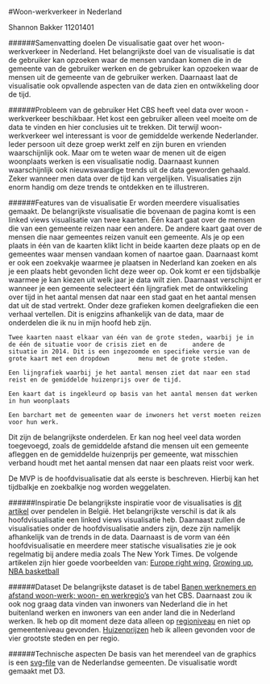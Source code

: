 #Woon-werkverkeer in Nederland

Shannon Bakker
11201401

######Samenvatting doelen
De visualisatie gaat over het woon-werkverkeer in Nederland. Het belangrijkste doel van de visualisatie is dat de gebruiker kan opzoeken waar de mensen vandaan komen die in de gemeente van de gebruiker werken en  de gebruiker kan opzoeken waar de mensen uit de gemeente van de gebruiker werken. Daarnaast laat de visualisatie ook opvallende aspecten van de data zien en ontwikkeling door de tijd. 

######Probleem van de gebruiker
Het CBS heeft veel data over woon -werkverkeer beschikbaar. Het kost een gebruiker alleen veel moeite om de data te vinden en hier conclusies uit te trekken. Dit terwijl woon- werkverkeer wel interessant is voor de gemiddelde werkende Nederlander. Ieder persoon uit deze groep werkt zelf en zijn buren en vrienden waarschijnlijk ook. Maar om te weten waar de menen uit de eigen woonplaats werken is een visualisatie nodig. 
	Daarnaast kunnen waarschijnlijk ook nieuwswaardige trends uit de data geworden gehaald. Zeker wanneer men data over de tijd kan vergelijken. Visualisaties zijn enorm handig om deze trends te ontdekken en te illustreren. 

######Features van de visualisatie 
Er worden meerdere visualisaties gemaakt. De belangrijkste visualisatie die bovenaan de pagina komt is een linked views visualisatie van twee kaarten. Één kaart gaat over de mensen die van een gemeente reizen naar een andere. De andere kaart gaat over de mensen die naar gemeentes reizen vanuit een gemeente. Als je op een plaats in één van de kaarten klikt licht in beide kaarten deze plaats op en de gemeentes waar mensen vandaan komen of naartoe gaan. Daarnaast komt er ook een zoekvakje waarmee je plaatsen in Nederland kan zoeken en als je een plaats hebt gevonden licht deze weer op.  Ook komt er een tijdsbalkje waarmee je kan kiezen uit welk jaar je data wilt zien. Daarnaast verschijnt er wanneer je  een gemeente selecteert één lijngrafiek met de ontwikkeling over tijd in het aantal mensen dat naar een stad gaat en het aantal mensen dat uit de stad vertrekt. 
Onder deze grafieken komen deelgrafieken die een verhaal vertellen. Dit is enigzins afhankelijk van de data, maar de onderdelen die ik nu in mijn hoofd heb zijn. 
	
	Twee kaarten naast elkaar van één van de grote steden, waarbij je in de één de situatie voor de crisis ziet en de 		andere de 	situatie in 2014. Dit is een ingezoomde en specifieke versie van de grote kaart met een dropdown 		menu met de grote steden.  
	
	Een lijngrafiek waarbij je het aantal mensen ziet dat naar een stad reist en de gemiddelde huizenprijs over de tijd.
	
	Een kaart dat is ingekleurd op basis van het aantal mensen dat werken in hun woonplaats
	
	Een barchart met de gemeenten waar de inwoners het verst moeten reizen voor hun werk. 

Dit zijn de belangrijkste onderdelen. Er kan nog heel veel data worden toegevoegd, zoals de gemiddelde afstand die mensen uit een gemeente afleggen en de gemiddelde huizenprijs per gemeente, wat misschien verband houdt met het aantal mensen dat naar een plaats reist voor werk. 

De MVP is de hoofdvisualisatie dat als eerste is beschreven. Hierbij kan het tijdbalkje en zoekbalkje nog worden weggelaten. 

######Inspiratie
De belangrijkste inspiratie voor de visualisaties is [dit artikel](http://www.tijd.be/ondernemen/transport/Interactief_De_pendelaars_van_en_naar_uw_gemeente.9734600-3084.art) over pendelen in België. Het belangrijkste verschil is dat ik als hoofdvisualisatie een linked views visualisatie heb. Daarnaast zullen de visualisaties onder de hoofdvisualisatie anders zijn, deze zijn namelijk afhankelijk van de trends in de data. Daarnaast is de vorm van één hoofdvisualisatie en meerdere meer statische visualisaties zie je ook regelmatig bij andere media zoals The New York Times. De volgende artikelen zijn hier goede voorbeelden van:
[Europe right wing](http://www.nytimes.com/interactive/2016/05/22/world/europe/europe-right-wing-austria-hungary.html?ref=world&_r=0),  [Growing up](http://www.nytimes.com/interactive/2015/05/03/upshot/the-best-and-worst-places-to-grow-up-how-your-area-compares.html?&contentId=&mediaId=&referrer=http%3A%2F%2Fwww.nytimes.com%2Fpages%2Fmultimedia%2Findex.html%3Fmodule%3DSiteIndex%26region%3DFooter%26pgtype%3Dsectionfront&priority=true&action=click&contentCollection=U.S.&region=Footer&module=WhatsNext&version=WhatsNext&contentID=WhatsNext&moduleDetail=undefined&pgtype=Multimedia), [NBA basketball](http://www.nytimes.com/interactive/2014/05/12/upshot/12-upshot-nba-basketball.html?ref=multimedia)

######Dataset
De belangrijkste dataset is de tabel [Banen werknemers en afstand woon-werk; woon- en werkregio’s](http://statline.cbs.nl/Statweb/publication/?DM=SLNL&PA=81251ned&D1=a&D2=0,3-4&D3=0,3-14&D4=l&HDR=T,G2&STB=G1,G3&VW=T) van het CBS. Daarnaast zou ik ook nog graag data vinden van inwoners van Nederland die in het buitenland werken en inwoners van een ander land die in Nederland werken. Ik heb op dit moment  deze data alleen op [regioniveau](https://www.cbs.nl/nl-nl/nieuws/2014/21/ruim-40-duizend-inwoners-van-nederland-werken-over-de-grens) en niet op gemeenteniveau gevonden.  [Huizenprijzen](http://statline.cbs.nl/Statweb/selection/?VW=T&DM=SLNL&PA=81885ned&D1=0-2%2c7&D2=0%2c5%2c13%2c15%2c17%2c19&D3=4%2c29%2c54%2c79%2c84-105&HDR=T%2cG1&STB=G2) heb ik alleen gevonden voor de vier grootste steden en per regio. 

######Technische aspecten
De basis van het merendeel van de graphics is een [svg-file](https://upload.wikimedia.org/wikipedia/commons/a/a3/Nederland_gemeenten_2014.svg) van de Nederlandse gemeenten. De visualisatie wordt gemaakt met D3. 
 


